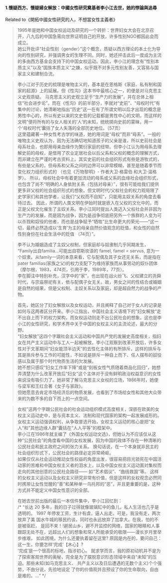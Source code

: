 #### 1.懷疑西方、懷疑婦女解放：中國女性研究奠基者李小江去世，她的悖論與追尋
Related to《開拓中國女性研究的人，不想當女性主義者》
>1995年是她和中国女权运动及研究的一个转折：世界妇女大会在北京召开，八九后的中国急需向世界证明自己的开放，许多性别NGO都因此会而成立。  
她公开批评“社会性别（gender）”这个概念，质疑以西方理论的本土化为导向的性别研究，并强调男女的生理不同。同时，她还抨击此后一度成为主流的多由西方基金会支持下的中国女权运动。因此，李小江的理念有“性别本质主义”以及“国族本质主义”之嫌，似乎既不对多元性别友善，又容易与国家主义和建制合流。

>李小江对于历史的梳理是唯物主义的，基本是在恩格斯《家庭、私有制和国家的起源》上的延展。但《性沟》这本书中最核心之一，的便是对马克思主义史观质疑。
马克思主义的史观立足于“生产力的发展”，并在总体上相信“社会进步论”。而在《性沟》的前半部分，李就对“史前”、“母权时代”有集中的讨论，她清晰地指出“历史”这一在有了所谓文明以后才出现的概念是男性中心的，所以有史以来的文史哲的记载都是男性中心的文明，而这样的文明“便将所有的与女人相关的‘人’的未知，统统掷向史前的蒙昧，用一个‘母权时代’囊括了女人失落的全部历史地位。（57页）  
这里蕴藏著一种女性考古学的味道，她的用词是“母权”而非“母系”。一般的唯物主义史观认为，因为无法确切地知道孩子的父亲是谁，所以史前社会是母系社会，也即用母亲血缘作为繁衍家庭的纽带。但李小江认为用母系去理解史前的母权，是借用了农业定居社会以后父系和父权的概念的理解方式，而非建立在严谨的考古资料上。其实史前的社会组织形式有些是游牧式的，有些是父系的，但母系和父系之间的边界可以非常模糊，甚至是随着季节而变化权力组织形式的 （也见《万物黎明》- 作者大卫·格雷伯 和大卫·温格罗）。
所以，母权社会中有着更加流动的母系或父系的血缘社会组织形式，也包含了尚不“明确的人身依附关系（包括对母亲）”，很有可能给我们提供更多非父权的社会组织形式的想象。但文明时代/父权社会的权力观局限了史学家们和其他学者，让我们“父权而不自知”，只能用主奴关系的角度去看待过去。
因此，所谓的人类文明在伊始时就是嵌入在父权的文化中的，而正是父权文化催生了主奴关系。李小江同时提出人类迈入父权社会并非因为生产力的发展，而是因为战争，因为是战争彻底把另外一个族群的人变为可以杀戮和奴役的他者，而也是战争赋予“牺牲”比生命更大的荣光——“这一切，最终必然造成以‘生育’为主的母亲自然价值观念的贬值，和女性的自然性别身份在社会生活中的贬值 （74页）”。

>李不认为婚姻造成了主奴父权制，但家庭却与奴隶制几乎同期发生，
“Family出自familia…可能出自鄂斯坎语的 famel, famel = servus, 意为一个奴隶。从family一词的本意来看，它与配偶及其子女还无关系，而是指在pater familias(家族之父)的权力支配下为维持家族而从事劳动的奴仆团体（摩尔根，1983，474页，引用于李，1989年，77页）。  
李在脚注中特别补充，汉字中的“家”，也出现在战火纷飞、父权建立的尧舜时代，与宗庙祭祀有关，依与配偶子女无关。故，男女之间的性结合或婚姻是自然的结果，但是父权制、主奴关系以及家庭，却是超自然力的战争的产物。

>首先，她区分了妇女解放以及女权运动，并且阐释了自己对于女人的记录是如何与这两者区分开来。李小江指出，中国社会主义语境下的”妇女解放“走不出自上而下的权力架构，而女权运动则走不出公民社会的想象。这也是李小江的女性研究，和学术界中关于中国的女权主义的主流论述，最大的分野。  
“妇女解放”这四个字跟社会主义运动和中国共产党的发展史高度相关，指妇女在共产主义运动中与工人一起被解放。李小江观察到改革开放后，许多女性对于文革期间“妇女能顶半边天”的去性化主体的有所排斥，这样的排斥与其是排斥参与工作的可能性，不如说是排斥一种自上而下、任人摆布的奴役感以及属于那个时代物质生活的欠发展。  
她不想只感叹“妇女工作率下降”或是“刻板女性气质随着商品化回归”，她想弄清楚为什么改革开放后“妇女”这个主体对于没有鲜明政治权益意识的女性来说没有吸引力了。她非常了解马克思主义女权的立场，1986年时，她便与梁军和王红合著《女子与家政》。  
但她愿意去肯定市场经济后的物质发展，也看到了市场给女性和其他大众带来的为数不多的自下而上的一点空间。

>女权”这两个字跟公民社会的社会运动组织模式高度相关，深嵌在欧美的女权主义运动史中，是与资本主义、法制和现代国家的架构一起发展成形的。女权主义运动强调权利，从争取普选开始，女权主义运动的核心是把”女人“和”其他边缘人群“囊括在“人人平等”的框架中。  
李小江在1986年就主编了《外国女权运动文选》，但她认为不应该仅从这种“公民社会”的角度看中国的女权发展，因为中国的政体不存在一种清晰的公民社会和民主政府之间的张力关系。 换句话说，在一个本身就非民主的社会组织形式下，公民社会的路径必定异常崎岖。  
如果仅仅从社会运动推动女性权益的角度出发，很容易把目光锁死在中国活动家的苦难和中国女权主义者的泪水上，以及中国女权主义运动面对集权而走向的其他创意的公民社会路径—— 如“艺术倡议”、“曲线救国”等。 这样的女权主义运动以及女权主义研究非常有价值，但是这样的女权观念必然同时携带让女性觉醒的“善”和某种单一乌托邦的“恶”，并且更重要的是，这种方式并不能定义中国女性意识的全部。  

>在她去世前出版的最后一本信件集中，李小江回忆到：  
/* “长达 20 多年，我的日子过得就像玻璃缸中的鱼儿，私人生活也几乎是透明的。 1997 年停发工资，生计有虞，逼人出走。可是，我没有走，两次放弃了美 国水牛城的移民约谈，同时也永远放弃了加拿大。在我，怕的不是被驱赶， 是回不来！!避居山乡，避不开监控的网络，国家的眼睛和人事跟踪无处不在，远超出人们的想象和常人所能承受的极限——漫长岁月里举步维艰， 如此困境，为什么还要执着留在这里? 原因是内在的，要问自己：这一生，你要怎样‘完成’【木心】?  
‘完成’是一个很高的标地，指涉初心。 就求学而言，我的原初动机并不是为了探索客观世界的奥秘，完全是为了摆脱意识形态领域中来自“未知”的压迫。那些未知(如马克思主义、 共产主义以及日后遭遇的无数个主义)个个强势，不由分说，先验地设定 了你的价值观并且预设了你的生命取向，自由是难的。…“ */
